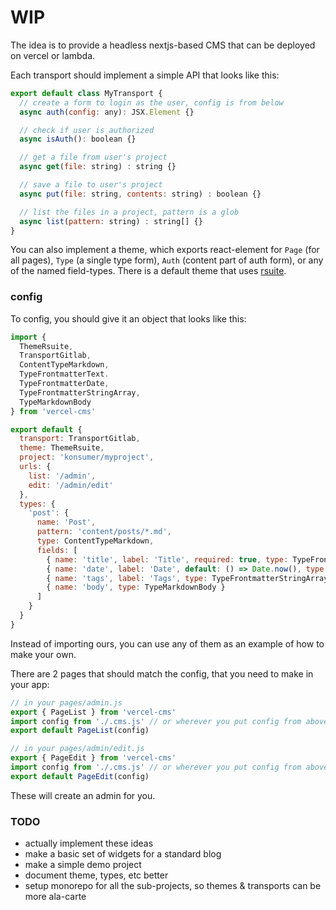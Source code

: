 # WIP

The idea is to provide a headless nextjs-based CMS that can be deployed on vercel or lambda.

Each transport should implement a simple API that looks like this:

```js
export default class MyTransport {
  // create a form to login as the user, config is from below
  async auth(config: any): JSX.Element {}

  // check if user is authorized
  async isAuth(): boolean {}

  // get a file from user's project
  async get(file: string) : string {}

  // save a file to user's project
  async put(file: string, contents: string) : boolean {}

  // list the files in a project, pattern is a glob
  async list(pattern: string) : string[] {}
}
```

You can also implement a theme, which exports react-element for `Page` (for all pages), `Type` (a single type form), `Auth` (content part of auth form), or any of the named field-types. There is a default theme that uses [rsuite](https://rsuitejs.com/).

### config

To config, you should give it an object that looks like this:

```js
import {
  ThemeRsuite,
  TransportGitlab,
  ContentTypeMarkdown,
  TypeFrontmatterText.
  TypeFrontmatterDate,
  TypeFrontmatterStringArray,
  TypeMarkdownBody
} from 'vercel-cms'

export default {
  transport: TransportGitlab,
  theme: ThemeRsuite,
  project: 'konsumer/myproject',
  urls: {
    list: '/admin',
    edit: '/admin/edit'
  },
  types: {
    'post': {
      name: 'Post',
      pattern: 'content/posts/*.md',
      type: ContentTypeMarkdown,
      fields: [
        { name: 'title', label: 'Title', required: true, type: TypeFrontmatterText },
        { name: 'date', label: 'Date', default: () => Date.now(), type: TypeFrontmatterDate },
        { name: 'tags', label: 'Tags', type: TypeFrontmatterStringArray },
        { name: 'body', type: TypeMarkdownBody }
      ]
    }
  }
}
```

Instead of importing ours, you can use any of them as an example of how to make your own.

There are 2 pages that should match the config, that you need to make in your app:

```js
// in your pages/admin.js
export { PageList } from 'vercel-cms'
import config from './.cms.js' // or wherever you put config from above
export default PageList(config)

// in your pages/admin/edit.js
export { PageEdit } from 'vercel-cms'
import config from './.cms.js' // or wherever you put config from above
export default PageEdit(config)
```

These will create an admin for you.


### TODO

* actually implement these ideas
* make a basic set of widgets for a standard blog
* make a simple demo project
* document theme, types, etc better
* setup monorepo for all the sub-projects, so themes & transports can be more ala-carte
